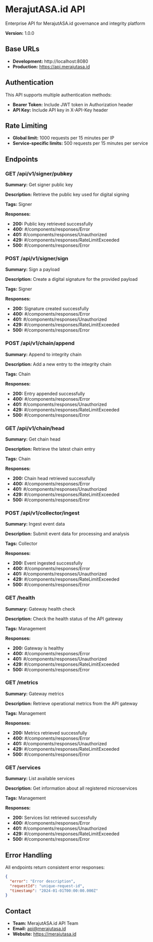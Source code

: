 # MerajutASA.id API

Enterprise API for MerajutASA.id governance and integrity platform

**Version:** 1.0.0

## Base URLs

- **Development:** http://localhost:8080
- **Production:** https://api.merajutasa.id

## Authentication

This API supports multiple authentication methods:

- **Bearer Token:** Include JWT token in Authorization header
- **API Key:** Include API key in X-API-Key header

## Rate Limiting

- **Global limit:** 1000 requests per 15 minutes per IP
- **Service-specific limits:** 500 requests per 15 minutes per service

## Endpoints

### GET /api/v1/signer/pubkey

**Summary:** Get signer public key

**Description:** Retrieve the public key used for digital signing

**Tags:** Signer

**Responses:**
- **200:** Public key retrieved successfully
- **400:** #/components/responses/Error
- **401:** #/components/responses/Unauthorized
- **429:** #/components/responses/RateLimitExceeded
- **500:** #/components/responses/Error

### POST /api/v1/signer/sign

**Summary:** Sign a payload

**Description:** Create a digital signature for the provided payload

**Tags:** Signer

**Responses:**
- **200:** Signature created successfully
- **400:** #/components/responses/Error
- **401:** #/components/responses/Unauthorized
- **429:** #/components/responses/RateLimitExceeded
- **500:** #/components/responses/Error

### POST /api/v1/chain/append

**Summary:** Append to integrity chain

**Description:** Add a new entry to the integrity chain

**Tags:** Chain

**Responses:**
- **200:** Entry appended successfully
- **400:** #/components/responses/Error
- **401:** #/components/responses/Unauthorized
- **429:** #/components/responses/RateLimitExceeded
- **500:** #/components/responses/Error

### GET /api/v1/chain/head

**Summary:** Get chain head

**Description:** Retrieve the latest chain entry

**Tags:** Chain

**Responses:**
- **200:** Chain head retrieved successfully
- **400:** #/components/responses/Error
- **401:** #/components/responses/Unauthorized
- **429:** #/components/responses/RateLimitExceeded
- **500:** #/components/responses/Error

### POST /api/v1/collector/ingest

**Summary:** Ingest event data

**Description:** Submit event data for processing and analysis

**Tags:** Collector

**Responses:**
- **200:** Event ingested successfully
- **400:** #/components/responses/Error
- **401:** #/components/responses/Unauthorized
- **429:** #/components/responses/RateLimitExceeded
- **500:** #/components/responses/Error

### GET /health

**Summary:** Gateway health check

**Description:** Check the health status of the API gateway

**Tags:** Management

**Responses:**
- **200:** Gateway is healthy
- **400:** #/components/responses/Error
- **401:** #/components/responses/Unauthorized
- **429:** #/components/responses/RateLimitExceeded
- **500:** #/components/responses/Error

### GET /metrics

**Summary:** Gateway metrics

**Description:** Retrieve operational metrics from the API gateway

**Tags:** Management

**Responses:**
- **200:** Metrics retrieved successfully
- **400:** #/components/responses/Error
- **401:** #/components/responses/Unauthorized
- **429:** #/components/responses/RateLimitExceeded
- **500:** #/components/responses/Error

### GET /services

**Summary:** List available services

**Description:** Get information about all registered microservices

**Tags:** Management

**Responses:**
- **200:** Services list retrieved successfully
- **400:** #/components/responses/Error
- **401:** #/components/responses/Unauthorized
- **429:** #/components/responses/RateLimitExceeded
- **500:** #/components/responses/Error


## Error Handling

All endpoints return consistent error responses:

```json
{
  "error": "Error description",
  "requestId": "unique-request-id",
  "timestamp": "2024-01-01T00:00:00.000Z"
}
```

## Contact

- **Team:** MerajutASA.id API Team
- **Email:** api@merajutasa.id
- **Website:** https://merajutasa.id
